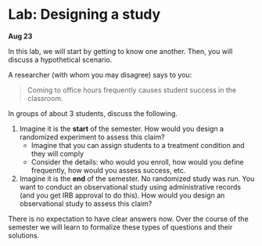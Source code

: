 
# Lab: Designing a study

**Aug 23**

In this lab, we will start by getting to know one another. Then, you will discuss a hypothetical scenario.

A researcher (with whom you may disagree) says to you:
  > Coming to office hours frequently causes student success in the classroom.

In groups of about 3 students, discuss the following.

1. Imagine it is the **start** of the semester. How would you design a randomized experiment to assess this claim?
     * Imagine that you can assign students to a treatment condition and they will comply
     * Consider the details: who would you enroll, how would you define frequently, how would you assess success, etc.
2. Imagine it is the **end** of the semester. No randomized study was run. You want to conduct an observational study using administrative records (and you get IRB approval to do this). How would you design an observational study to assess this claim?

There is no expectation to have clear answers now. Over the course of the semester we will learn to formalize these types of questions and their solutions.

